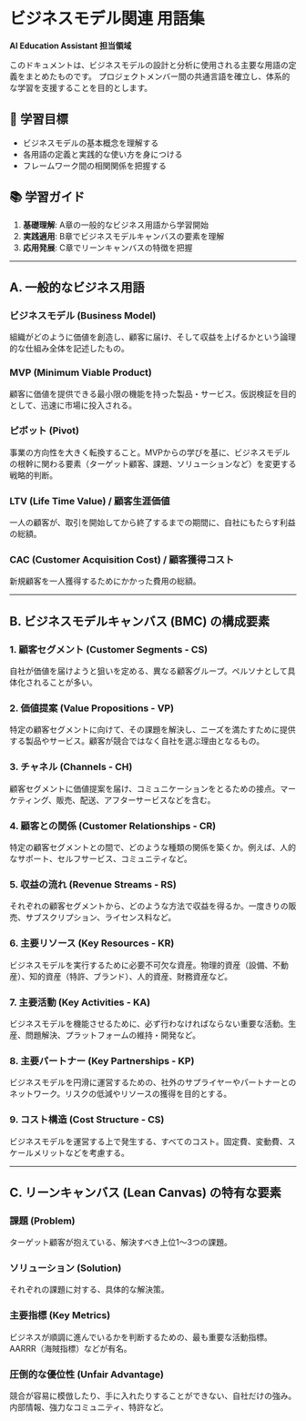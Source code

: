 # ビジネスモデル関連 用語集
**AI Education Assistant 担当領域**

このドキュメントは、ビジネスモデルの設計と分析に使用される主要な用語の定義をまとめたものです。
プロジェクトメンバー間の共通言語を確立し、体系的な学習を支援することを目的とします。

## 🎯 学習目標
- ビジネスモデルの基本概念を理解する
- 各用語の定義と実践的な使い方を身につける
- フレームワーク間の相関関係を把握する

## 📚 学習ガイド
1. **基礎理解**: A章の一般的なビジネス用語から学習開始
2. **実践適用**: B章でビジネスモデルキャンバスの要素を理解
3. **応用発展**: C章でリーンキャンバスの特徴を把握

---

## A. 一般的なビジネス用語

### ビジネスモデル (Business Model)
組織がどのように価値を創造し、顧客に届け、そして収益を上げるかという論理的な仕組み全体を記述したもの。

### MVP (Minimum Viable Product)
顧客に価値を提供できる最小限の機能を持った製品・サービス。仮説検証を目的として、迅速に市場に投入される。

### ピボット (Pivot)
事業の方向性を大きく転換すること。MVPからの学びを基に、ビジネスモデルの根幹に関わる要素（ターゲット顧客、課題、ソリューションなど）を変更する戦略的判断。

### LTV (Life Time Value) / 顧客生涯価値
一人の顧客が、取引を開始してから終了するまでの期間に、自社にもたらす利益の総額。

### CAC (Customer Acquisition Cost) / 顧客獲得コスト
新規顧客を一人獲得するためにかかった費用の総額。

---

## B. ビジネスモデルキャンバス (BMC) の構成要素

### 1. 顧客セグメント (Customer Segments - CS)
自社が価値を届けようと狙いを定める、異なる顧客グループ。ペルソナとして具体化されることが多い。

### 2. 価値提案 (Value Propositions - VP)
特定の顧客セグメントに向けて、その課題を解決し、ニーズを満たすために提供する製品やサービス。顧客が競合ではなく自社を選ぶ理由となるもの。

### 3. チャネル (Channels - CH)
顧客セグメントに価値提案を届け、コミュニケーションをとるための接点。マーケティング、販売、配送、アフターサービスなどを含む。

### 4. 顧客との関係 (Customer Relationships - CR)
特定の顧客セグメントとの間で、どのような種類の関係を築くか。例えば、人的なサポート、セルフサービス、コミュニティなど。

### 5. 収益の流れ (Revenue Streams - RS)
それぞれの顧客セグメントから、どのような方法で収益を得るか。一度きりの販売、サブスクリプション、ライセンス料など。

### 6. 主要リソース (Key Resources - KR)
ビジネスモデルを実行するために必要不可欠な資産。物理的資産（設備、不動産）、知的資産（特許、ブランド）、人的資産、財務資産など。

### 7. 主要活動 (Key Activities - KA)
ビジネスモデルを機能させるために、必ず行わなければならない重要な活動。生産、問題解決、プラットフォームの維持・開発など。

### 8. 主要パートナー (Key Partnerships - KP)
ビジネスモデルを円滑に運営するための、社外のサプライヤーやパートナーとのネットワーク。リスクの低減やリソースの獲得を目的とする。

### 9. コスト構造 (Cost Structure - CS)
ビジネスモデルを運営する上で発生する、すべてのコスト。固定費、変動費、スケールメリットなどを考慮する。

---

## C. リーンキャンバス (Lean Canvas) の特有な要素

### 課題 (Problem)
ターゲット顧客が抱えている、解決すべき上位1〜3つの課題。

### ソリューション (Solution)
それぞれの課題に対する、具体的な解決策。

### 主要指標 (Key Metrics)
ビジネスが順調に進んでいるかを判断するための、最も重要な活動指標。AARRR（海賊指標）などが有名。

### 圧倒的な優位性 (Unfair Advantage)
競合が容易に模倣したり、手に入れたりすることができない、自社だけの強み。内部情報、強力なコミュニティ、特許など。
